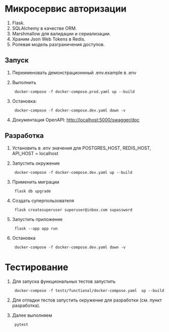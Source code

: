 # Микросервис авторизации

1. Flask.
2. SQLAlchemy в качестве ORM.
3. Marshmallow для валидации и сериализации.
4. Храним Json Web Tokens в Redis.
6. Ролевая модель разграничения доступов.

## Запуск

1. Переименовать демонстрационнный .env.example в .env
2. Выполнить

        docker-compose -f docker-compose.prod.yaml up --build

3. Остановка:

        docker-compose -f docker-compose.dev.yaml down -v

4. Документация OpenAPI: [http://localhost:5000/swagger/doc](http://localhost:5000/swagger/doc)

## Разработка

1. Установить в .env значения для POSTGRES_HOST, REDIS_HOST, API_HOST = localhost
2. Запустить окружение

        docker-compose -f docker-compose.dev.yaml up --build

3. Применить миграции

        flask db upgrade

4. Создать суперпользователя

        flask createsuperuser superuser@inbox.com supassword

5. Запустить приложение

        flask --app app run

6. Остановка

        docker-compose -f docker-compose.dev.yaml down -v


# Тестирование

1. Для запуска функциональных тестов запустить

        docker-compose -f tests/functional/docker-compose.yaml  up --build

2. Для отладки тестов запустить окружение для разработки (см. пункт разработка).

3. Далее выполняем

        pytest
